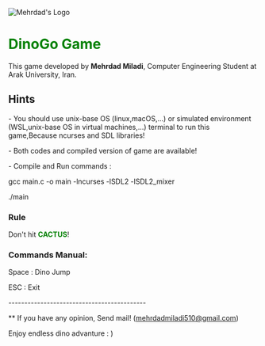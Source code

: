 ![Mehrdad's Logo](https://s3.ca-central-1.amazonaws.com/logojoy/logos/209515834/noBgColor.png?18073.700000001118)
# <font color="green">DinoGo Game</font>

This game developed by **Mehrdad Miladi**, Computer Engineering Student at Arak University, Iran.

## Hints

\- You should use unix-base OS (linux,macOS,...) or simulated environment (WSL,unix-base OS in virtual machines,...) terminal to run this game,Because ncurses and SDL libraries!

\- Both codes and compiled version of game are available!

\- Compile and Run commands :

gcc main.c -o main -lncurses -lSDL2 -lSDL2_mixer

./main




### Rule
Don't hit <font color="green">**CACTUS**</font>!

### Commands Manual:
Space : Dino Jump

ESC : Exit


_-_-_-_-_-_-_-_-_-_-_-_-_-_-_-_-_-_-_-_-_-_-_-_-_-_-_-_-_-_-_-_-_-_-_-_-_-_-_-_-_-_-_-_

** If you have any opinion, Send mail! (mehrdadmiladi510@gmail.com)

Enjoy endless dino advanture : )